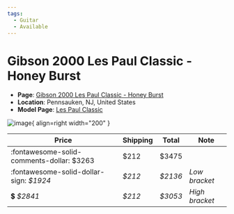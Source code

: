 ```yaml
---
tags:
  - Guitar
  - Available
---
```


# Gibson 2000 Les Paul Classic - Honey Burst



* **Page**: [Gibson 2000 Les Paul Classic - Honey Burst](https://reverb.com/ca/item/75319794-gibson-2000-les-paul-classic-honey-burst)
* **Location**: Pennsauken, NJ, United States
* **Model Page**: [Les Paul Classic](../models/les-paul-classic.md)

![image](https://rvb-img.reverb.com/image/upload/s--gPoiWiyA--/a_0/t_card-square/v1698841053/diwnsnoetyjw3nqqfexs.jpg){ align=right width="200" }

| Price | Shipping  | Total | Note    |
|-------|-----------|-------|---------|
| :fontawesome-solid-comments-dollar: $3263 | $212 | $3475 | |
| :fontawesome-solid-dollar-sign: _$1924_ | _$212_ | _$2136_ | _Low bracket_ |
| :heavy_dollar_sign: _$2841_ | _$212_ | _$3053_ | _High bracket_ |
